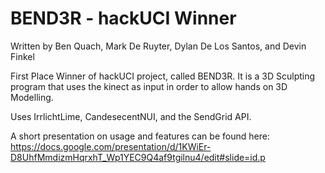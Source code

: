 BEND3R - hackUCI Winner
===============
Written by Ben Quach, Mark De Ruyter, Dylan De Los Santos, and Devin Finkel

First Place Winner of hackUCI project, called BEND3R. It is a 3D Sculpting program that uses the kinect as input in order to allow hands on 3D Modelling. 

Uses IrrlichtLime, CandesecentNUI, and the SendGrid API.

A short presentation on usage and features can be found here: https://docs.google.com/presentation/d/1KWiEr-D8UhfMmdizmHqrxhT_Wp1YEC9Q4af9tgilnu4/edit#slide=id.p
